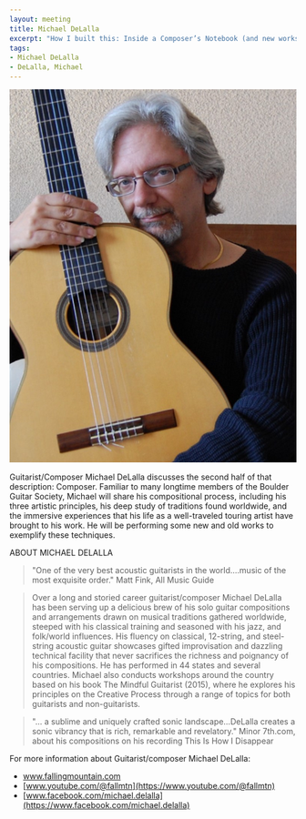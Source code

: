 ```yaml
---
layout: meeting
title: Michael DeLalla
excerpt: "How I built this: Inside a Composer’s Notebook (and new works)"
tags:
- Michael DeLalla
- DeLalla, Michael
---
```

![Michael DeLalla](/pics/20240624-MichaelDeLalla.jpg)

Guitarist/Composer Michael DeLalla discusses the second half of that description: Composer. Familiar to many longtime members of the Boulder Guitar Society, Michael will share his compositional process, including his three artistic principles, his deep study of traditions found worldwide, and the immersive experiences that his life as a well-traveled touring artist have brought to his work. He will be performing some new and old works to exemplify these techniques.

ABOUT MICHAEL DELALLA
> "One of the very best acoustic guitarists in the world....music of the most exquisite order." Matt Fink, All Music Guide

> Over a long and storied career guitarist/composer Michael DeLalla has been serving up a delicious brew of his solo guitar compositions and arrangements drawn on musical traditions gathered worldwide, steeped with his classical training and seasoned with his jazz, and folk/world influences. His fluency on classical, 12-string, and steel-string acoustic guitar showcases gifted improvisation and dazzling technical facility that never sacrifices the richness and poignancy of his compositions. He has performed in 44 states and several countries. Michael also conducts workshops around the country based on his book The Mindful Guitarist (2015), where he explores his principles on the Creative Process through a range of topics for both guitarists and non-guitarists.

> "... a sublime and uniquely crafted sonic landscape…DeLalla creates a sonic vibrancy that is rich, remarkable and revelatory." Minor 7th.com, about his compositions on his recording This Is How I Disappear

For more information about Guitarist/composer Michael DeLalla:
* [www.fallingmountain.com ](https://www.fallingmountain.com/)
* [www.youtube.com/@fallmtn](https://www.youtube.com/@fallmtn)
* [www.facebook.com/michael.delalla](https://www.facebook.com/michael.delalla)

